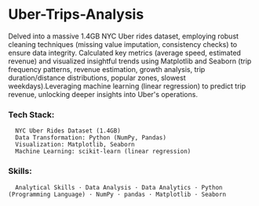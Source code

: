 # Uber-Trips-Analysis
Delved into a massive 1.4GB NYC Uber rides dataset, employing robust cleaning techniques (missing value imputation, consistency checks) to ensure data integrity. Calculated key metrics (average speed, estimated revenue) and visualized insightful trends using Matplotlib and Seaborn (trip frequency patterns, revenue estimation, growth analysis, trip duration/distance distributions, popular zones, slowest weekdays).Leveraging machine learning (linear regression) to predict trip revenue, unlocking deeper insights into Uber's operations. 
### Tech Stack: 
      NYC Uber Rides Dataset (1.4GB) 
      Data Transformation: Python (NumPy, Pandas)
      Visualization: Matplotlib, Seaborn 
      Machine Learning: scikit-learn (linear regression)
### Skills: 
      Analytical Skills · Data Analysis · Data Analytics · Python (Programming Language) · NumPy · pandas · Matplotlib · Seaborn 
